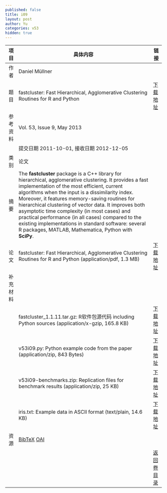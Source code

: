```yaml
---
published: false
title: i09
layout: post
author: Yu
categories: v53
hidden: true
---
```


| 项目 | 具体内容 | 链接 |
|---:|---|---|
| 作者 | Daniel Müllner| |
| 题目 |fastcluster: Fast Hierarchical, Agglomerative Clustering Routines for R and Python | [下载地址](http://www.jstatsoft.org/v53/i09/paper) |
| 参考资料 |Vol. 53, Issue 9, May 2013 | |
| | 提交日期 2011-10-01, 接收日期 2012-12-05| | 
| 类别 | 论文| |
| 摘要 | The <b>fastcluster</b> package is a C++ library for hierarchical, agglomerative clustering. It provides a fast implementation of the most efficient, current algorithms when the input is a dissimilarity index. Moreover, it features memory-saving routines for hierarchical clustering of vector data. It improves both asymptotic time complexity (in most cases) and practical performance (in all cases) compared to the existing implementations in standard software: several R packages, MATLAB, Mathematica, Python with <b>SciPy</b>.| |
| 论文 | fastcluster: Fast Hierarchical, Agglomerative Clustering Routines for R and Python  (application/pdf, 1.3 MB)| [下载地址](http://www.jstatsoft.org/v53/i09/paper) |
| 补充材料 | | |
| |fastcluster_1.1.11.tar.gz: R软件包源代码 including Python sources  (application/x-gzip, 165.8 KB)|  [下载地址](http://www.jstatsoft.org/v53/i09/supp/1) |
| |v53i09.py: Python example code from the paper  (application/zip, 843 Bytes)|  [下载地址](http://www.jstatsoft.org/v53/i09/supp/2) |
| |v53i09-benchmarks.zip: Replication files for benchmark results  (application/zip, 25 KB)|  [下载地址](http://www.jstatsoft.org/v53/i09/supp/3) |
| |iris.txt: Example data in ASCII format  (text/plain, 14.6 KB)|  [下载地址](http://www.jstatsoft.org/v53/i09/supp/4) |
| 资源 | [BibTeX](http://www.jstatsoft.org/v53/i09/bibtex) [OAI](http://www.jstatsoft.org/oai?verb=GetRecord&identifier=oai.jstatsoft/v53/i09&prefix=oai_dc)| |
| |  | [返回卷目录]({{site.baseurl}}/volume/v53.html) |